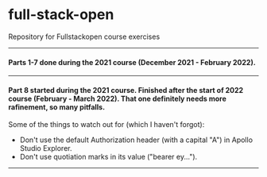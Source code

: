 # full-stack-open
Repository for Fullstackopen course exercises

----
#### Parts 1-7 done during the 2021 course (December 2021 - February 2022).
----
#### Part 8 started during the 2021 course. Finished after the start of 2022 course (February - March 2022). That one definitely needs more rafinement, so many pitfalls.
Some of the things to watch out for (which I haven't forgot):
- Don't use the default Authorization header (with a capital "A") in Apollo Studio Explorer.
- Don't use quotiation marks in its value ("bearer ey...").
----
